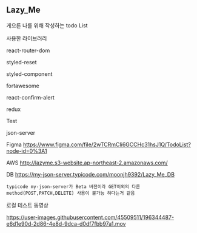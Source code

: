 ## Lazy_Me

게으른 나를 위해 작성하는 todo List

사용한 라이브러리

react-router-dom

styled-reset

styled-component

fortawesome

react-confirm-alert

redux

Test

json-server

Figma
https://www.figma.com/file/2wTCRmCIi6GCCHc31hsJ1Q/TodoList?node-id=0%3A1

AWS
http://lazyme.s3-website.ap-northeast-2.amazonaws.com/

DB
https://my-json-server.typicode.com/moonjh9392/Lazy_Me_DB

`typicode my-json-server가 Beta 버전이라 GET이외의 다른 method(POST,PATCH,DELETE) 사용이 불가능 하다는거 같음`

로컬 테스트 동영상

https://user-images.githubusercontent.com/45509511/196344487-e6d1e90d-2d86-4e8d-9dca-d0df7fbb97a1.mov
